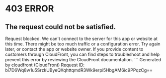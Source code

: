 # 403 ERROR

## The request could not be satisfied.

Request blocked. We can't connect to the server for this app or website at this time. There might be too much traffic or a configuration error. Try again later, or contact the app or website owner. If you provide content to customers through CloudFront, you can find steps to troubleshoot and help prevent this error by reviewing the CloudFront documentation. ```
Generated by cloudfront (CloudFront)
Request ID: bi7D6Wq8w1u5SrzkUByeQXqhttqmdR3Wk9erpi5HbgAM6ic9PPqzCg==

```

